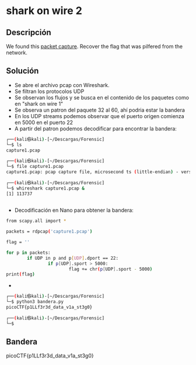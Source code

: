 # shark on wire 2




## Descripción
We found this [packet capture](https://jupiter.challenges.picoctf.org/static/b506393b6f9d53b94011df000c534759/capture.pcap). Recover the flag that was pilfered from the network.

## Solución

- Se abre el archivo pcap con Wireshark.
- Se filtran los protocolos UDP
- Se observan los flujos y se busca en el contenido de los paquetes como  en "shark on wire 1" 
- Se observa un patron del paquete 32 al 60, ahí podria estar la bandera
- En los UDP streams podemos observar que el puerto origen comienza en 5000 en el puerto 22
- A partir del patron podemos decodificar para encontrar la bandera:
``` bash
┌──(kali㉿kali)-[~/Descargas/Forensic]
└─$ ls
capture1.pcap
                                                                                                                                                           
┌──(kali㉿kali)-[~/Descargas/Forensic]
└─$ file capture1.pcap                         
capture1.pcap: pcap capture file, microsecond ts (little-endian) - version 2.4 (Ethernet, capture length 262144)
                                                                                                                                                             
┌──(kali㉿kali)-[~/Descargas/Forensic]
└─$ whireshark capture1.pcap &
[1] 113737  
                                                                                                                                                     

```

-  Decodificación en Nano para obtener la bandera:
```bash
from scapy.all import *

packets = rdpcap('capture1.pcap')

flag = ''

for p in packets:
        if UDP in p and p[UDP].dport == 22:
                if p[UDP].sport > 5000:
                        flag += chr(p[UDP].sport - 5000)
print(flag)

```

- 
```bash
┌──(kali㉿kali)-[~/Descargas/Forensic]
└─$ python3 bandera.py                                                                          
picoCTF{p1LLf3r3d_data_v1a_st3g0}
                                                                                                                                                            
┌──(kali㉿kali)-[~/Descargas/Forensic]
└─$ 
```

## Bandera
picoCTF{p1LLf3r3d_data_v1a_st3g0}

